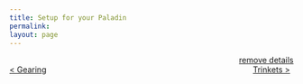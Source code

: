 ```yaml
---
title: Setup for your Paladin
permalink: 
layout: page
---
```

<div style="text-align: right;">
	<a href="/M+/talents">
		remove details
  	</a>
</div>








<div>
<div style="text-align:left;display: inline-block;width: 49%;">
<a href="/M+/gearing"> < Gearing</a>
</div>
<div style="text-align:right;display: inline-block;width: 49%;">
<a href="/M+/trinkets"> Trinkets ></a>
</div>
</div>
